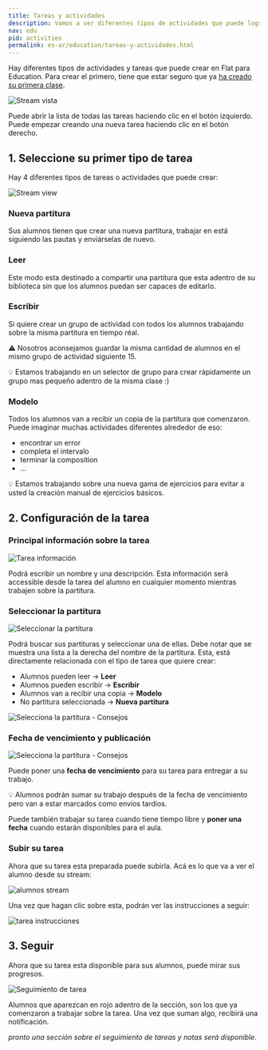 ```yaml
---
title: Tareas y actividades
description: Vamos a ver diferentes tipos de actividades que puede lograr en Flat para Educación con sus alumnos.
nav: edu
pid: activities
permalink: es-ar/education/tareas-y-actividades.html
---
```


Hay diferentes tipos de actividades y tareas que puede crear en Flat para Education. Para crear el primero, tiene que estar seguro que ya [ha creado su primera clase](/help/es-ar/education/crear-una-nueva-clase.html).

![Stream vista](/help/assets/img/edu/class-tab-assignments.png)

Puede abrir la lista de todas las tareas haciendo clic en el botón izquierdo.
Puede empezar creando una nueva tarea haciendo clic en el botón derecho.

## 1. Seleccione su primer tipo de tarea

Hay 4 diferentes tipos de tareas o actividades que puede crear:

![Stream view](/help/assets/img/edu/class-new-assignment-pick-type.png)

### Nueva partitura

Sus alumnos tienen que crear una nueva partitura, trabajar en está siguiendo las pautas y enviárselas de nuevo.

### Leer

Este modo esta destinado a compartir una partitura que esta adentro de su biblioteca sin que los alumnos puedan ser capaces de editarlo.

### Escribir

Si quiere crear un grupo de actividad con todos los alumnos trabajando sobre la misma partitura en tiempo réal.

⚠️ Nosotros aconsejamos guardar la misma cantidad de alumnos en el mismo grupo de actividad siguiente 15.

💡 Estamos trabajando en un selector de grupo para crear rápidamente un grupo mas pequeño adentro de la misma clase :)

### Modelo

Todos los alumnos van a recibir un copia de la partitura que comenzaron. Puede imaginar muchas actividades diferentes alrededor de eso:

* encontrar un error
* completa el intervalo 
* terminar la composition
* ...

💡 Estamos trabajando sobre una nueva gama de ejercicios para evitar a usted la creación manual de ejercicios básicos.

## 2. Configuración de la tarea

### Principal información sobre la tarea

![Tarea información](/help/assets/img/edu/class-new-assignment-instructions.png)

Podrá escribir un nombre y una descripción. Esta información será accessible desde la tarea del alumno en cualquier momento mientras trabajen sobre la partitura.

### Seleccionar la partitura

![Seleccionar la partitura](/help/assets/img/activities/pickscore.png)

Podrá buscar sus partituras y seleccionar una de ellas. Debe notar que se muestra una lista a la derecha del nombre de la partitura. Esta, está directamente relacionada con el tipo de tarea que quiere crear:

* Alumnos pueden leer -> **Leer**
* Alumnos pueden escribir -> **Escribir**
* Alumnos van a recibir una copia -> **Modelo**
* No partitura seleccionada -> **Nueva partitura**

![Selecciona la partitura - Consejos](/help/assets/img/activities/pickscore-tips.png)

### Fecha de vencimiento y publicación

![Selecciona la partitura - Consejos](/help/assets/img/activities/post-due-dates.png)

Puede poner una **fecha de vencimiento** para su tarea para entregar a su trabajo.

💡 Alumnos podrán sumar su trabajo después de la fecha de vencimiento pero van a estar marcados como envíos tardíos.

Puede también trabajar su tarea cuando tiene tiempo libre y **poner una fecha** cuando estarán disponibles para el aula.

### Subir su tarea

Ahora que su tarea esta preparada puede subirla. Acá es lo que va a ver el alumno desde su stream:

![alumnos stream](/help/assets/img/activities/stream-student.png)

Una vez que hagan clic sobre esta, podrán ver las instrucciones a seguir:

![tarea instrucciones](/help/assets/img/activities/assignment-description.png)

## 3. Seguir

Ahora que su tarea esta disponible para sus alumnos, puede mirar sus progresos.

![Seguimiento de tarea](/help/assets/img/activities/assignment-tracking.png)

Alumnos que aparezcan en rojo adentro de la sección, son los que ya comenzaron a trabajar sobre la tarea.
Una vez que suman algo, recibirá una notificación.

*pronto una sección sobre el seguimiento de tareas y notas será disponible*.